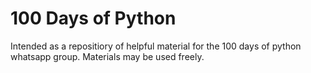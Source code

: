 # 100 Days of Python
Intended as a repositiory of helpful material for the 100 days of python whatsapp group. 
Materials may be used freely. 
